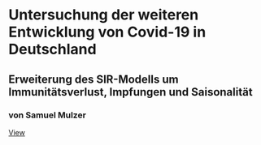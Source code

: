# Untersuchung der weiteren Entwicklung von Covid-19 in Deutschland
## Erweiterung des SIR-Modells um Immunitätsverlust, Impfungen und Saisonalität
### von Samuel Mulzer

[View](https://github.com/samuel-mulzer/covid19_paper/blob/main/main.pdf)
